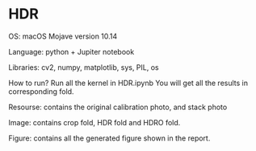 # HDR

OS: macOS Mojave version 10.14


Language: python + Jupiter notebook


Libraries: cv2, numpy, matplotlib, sys, PIL, os


How to run? 
Run all the kernel in HDR.ipynb 
You will get all the results in corresponding fold.


Resourse: contains the original calibration photo, and stack photo

Image: contains crop fold, HDR fold and HDRO fold.

Figure: contains all the generated figure shown in the report.
